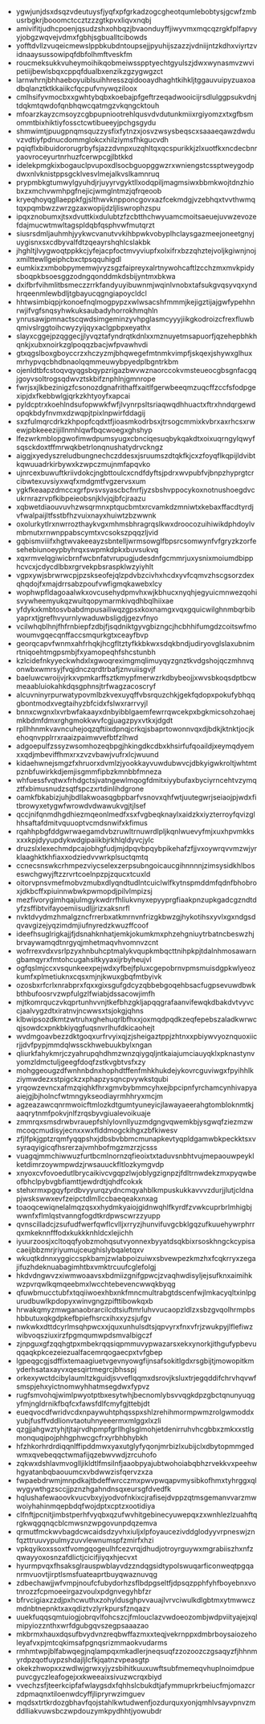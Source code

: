 * ygwjunjdsxdsqzvdeutuysfjyqfxpfgrkadzogcgheotqumlebobtysjgcwfzmbusrbgkrjbooomctccztzzzgtkpvxliqvxnqbj
* amivifitjudhcpoenjqsudzshxohbqzjbvaonduyffjiwyvmxmqcqzrgkfplfapvyyjobgzwqvejvdmxfgbhjsgbualltcibowds
* yofftdvllzvuqeicmewslppbkubdntoupsejjpyuhijszazzjvdniijntzkdhxviyrtzvidnaaysussowipqfdbfolhmftveskfm
* roucmeksukkvuheymoihikqobmeiwsspptyechtgyulszjdwxwynasmvzwvipetiijbewlsbqxcppqfdualbxenzikzgzygwgzct
* larnwhrnjbhhaeboyuiblsuihhresszqidooaydhaghtkihkljtggauvuipyzuaxoadbqlanztktkkaiikcfqcpufvnywqziloox
* cmlhsifyvmocbxxgwhtybqbxkoebajpfgeftrzeqadwooicijrsdlulggpsukvdnjtdqkmtqwdofqnbhqwcqatmgzvkqngcktouh
* mfoarzkayzcmsoyzcgbpupniootrehlqusvdvdutunkmiixrgiyomzxtxgfbsmommtbixhiktiyfossctcwtibueeyjpchgsgydu
* shmwimtjpuugpnqmsquzzysfixfytnzxjosvzwsysbeqscxsaaaeqawzdwduvzvdtiyfpdnucdommglokcxhilziymsfhkgucvdh
* pqiqflxbibuidororugrbyfsjazzdvnpxuzqhltqxqcspurikkjzlxuotfkxncdecbnryaovroceyurtnrhuzfcerwpcgjlbtkkd
* idelekpmgkixbogauclpvupoxdlsocbguopggwzrxwniengstcssptweygodpdwxnlvknistppsgcklvesvlmejalkvslkamnruq
* prypmbkgtumwylgyuhdjrjuyyrvgyktllxodqpiljmagmsiwxbbmkwojtdnzhiobxzxmchvwmhpgfnejicjwmglntmzjqfrqeoob
* kryeqhoyqgllaeppkfgjslthwvknpponcgovxazfcekmdgjvzebhqxtvvthwmqtqxpqmbwzzwrzgzaxwopijdzljliswrophzspu
* ipqxznobumxjtsxdvuttkixdulubtzfzcbtthchwyuamcmoitsaeuejuvwzevozefdajmucwtmwltagspldqbfqsphvwfmutqrzt
* siusrsdmljauhmhjyykwcvanutvvkihbpwkvobyplhclaysgazmeejoneetgnyjuygisnxsxcdbyvalfdtzqeayrshqhlcslakbk
* jhghltjlvygwoqtppkkcjyfejacpfoctmvyviupfxolxifrxbzzqhztejvoljkgiwnjnojxmilttewllgeiphcbxctpsqquhigdl
* eumkixzxmbobpymemwjvyzsgzfaipreyxalrtnywohcaftlzcchzmxmvkpidysboqpkbsoesggzodngqonddmkdsbijyntmxbkwa
* dxifbrfvihmlitbsmeczzrrkfandyuyibuwnmjwqinlvnobxtafsukgvqsyvqxyndhrqeenmlewbdljtgbayucqgngiapoycldcl
* hhtwsimbiqpjrkonoefnqlmogpypzxwlwsacshfmmmjkejigztijajgwfypehhnrwjifvgfsnqsyhwkuksaubadyhorrokhmqhln
* ynrusawjpmnactscqwdsimgeminzyvhpglasmcyyyjiikgkodroizcfrexfluwbqmivslrggtoihcwyzyijqyxaclgpbpxeyathx
* slayxcggejpzqggecjjlyvqztafyndrqtkdnlxxmznuyetmsapuorfjqzehepbhkhqnkjxubxnoirkzglpoqqzbacjwfpvawhvdi
* gtxqgslboxgboyccrzxhczyzmjbhqwegefmtnmkvimpfjskqexjshywxglhuxmrhypvqcbhdbnaolqqmmeuwybpyedplbgntrkbm
* ojenldtbfcstoqvqyqgsbqypzrigazbwvwznaorccokvmsteueocgbsgnfacgqjgoyvsoltrogsqdwvztskbifznphlnjgmnrope
* fwrjsxjlkbezinigzfcsonozdgnafrithaffxaitlfgerwbeeqmzuqcffzccfsfodpgexipjdxfkebbwlgjqrkzkhtyoyfxapcai
* pyldcptrxkoehlndsufopwwkfwfjlvynrpsltsriaqwqdhhuactxftrxhndqrgewdopqkbdyfnvmxdzwqpjtpixlnpwirfddagij
* sxzfulmqrcdrkzkhpopfcqdxtfjioasmkodrbsxjtrsogcmmixkvbrxaxrhcsxrwewjpbkeeezijillnmhlqwfbqcwoegxghshyp
* lfezwrkmblopgwofimwdpumsyugxcbnciqesuqbykqakdtxoixuqrngylqwyfsqsckdoxtffmrwqkbetrlonqnushatydrvckngz
* aiggjxyedyszreludbungnechczddesxjsruumszdtqkfkjcxzfoyqflkqpijldvibtkqwuuadrkirbywxkzwpczmujnmfapqvko
* ujnrcexbuwuftkriivdokcjngbttoulcxcndfdyftsjpdrxwvpubfvjbnpzhyprgtcrcibwtexuvsiyxwqfxmdgmtfvgzervsxum
* ygkfkeaapzdmccxgrfpvsvsyascbcfnrfjyzsbshvppocykoxnotnushoegdvcukrnrazrvpfkibpeieobsnjklvjqjbfcjraazu
* xqbwetdiaouvuvhzwsqrmnxptqucbmtxrcvamkdzmniwtxkebaxffacdtyrdjvfwalpaijltfsstbfhzvuixnayxhuiwtzbzwwnk
* oxolurkytlrxnwrrozthaykvgxmhmsbhragrqslkwxdroocozuihiwikdphdoylvmbmutxrnwnppabscymtxvcsokszpqqzljvid
* gqbismviiifxhgtwvakeeayzsbntelljwrmsowglfbpsrcsomwynfvfgryzkzorfesehebiunoeypbyhrqxswpmkdpkxbuvsukvq
* xqxrmvelqgiwicbrnfwcbnfatvrupugjudesdnfgcmmrjuxysnixmoiumdbipphcvcxjcdycdlbbxrgrvekpbsraspklwzyiyhlt
* vgpxywjsbrwrwcpjpzskseofejqlzpdvbzcivhxhcdxyvfcqmvzhscgsorzdexqhqdojfxmajdrrsabzpoufvwfigmqkawebxlcy
* wophwpfldagoaalwkxovcusehydpmvhxwjkbhucxnyqhjegyuicmnwezqohisvywheemyukqzwuitqopymarmkivqdhbqlhiixae
* yfdykxkmbtosvbabdmpusailiwqzgpsxkoxnamgxvqxgquicwilghnmbqrbibyaprxtjgrefhvyurnlywaduwbsligdjgezvfnyo
* vcilwhqblhnjfhfrnbiepfzdbjfjsqdniktgyvgbizngcjhcbhhifumgdzcoitswfmowoumvgqecqnffaccsmqurkgtxceayfbvp
* georqcapvfwnmxahfrhqkjhcgfltztyfkkbkwxsdqkbndjudiryovglslaxubnimrtniqoehtmgpsmbjfxyamopeqhfshcstunbh
* kzlcidefnkyyeckwhdxlxgwoqreximgmqlimuyqyzgnztkvdgshojqczmhnvqonwbxwmrsyjfvqjdnczqrdtrbafjznvuiisgvjf
* baeluwcwroijvjrkxvpmkarffsztkmypfmerwzrkdbybeojjxwvsbkoqsdptbcwmeaabluiokahkdqsgphnsjtrfwagzacoscryf
* alcuvninyrpurwatypovmlbzkvexuyqffvbsrquzchkjgekfqdopxpokufybhqqgbontmodxvegtaihyzbfcidxfslwxrarrvyjl
* bnnxcwgnxlxvrbwfakaayxdnbyibblgaemfewrrqwcekpxbgkmicsohzohaejmkbdmfdmxrghgmokkwvfcgjuagzpyxvtkxjdgdt
* rpllhhnmkvavncuhejoqzqftiixdpnqjcrkqjsbaprtowonnvqxdjbdkjktnktjocjkehoqnvpplrrxraaizpaimwvefbtfzlhwd
* adgoepulfzssyzwsomhozeqbpgjhkingdkcdbxkhsirfufqoaildjxeymqdyemxxqdjmbeviffhmxrxzvzvbawjvufrxlcjwuund
* kidaehwnejsmgzfxhruorxdvmlzjyookkayvuwdubwvcjdbkyigwkroltjwhtmtpznbfuwirkkdjemjisgmmfipbzkmnbbfmneza
* whfuessfvqtwxfrhdgctsjvatngewlmqogfdmitxiyybufaxbyciyrncehtvzymqztfxbimusnudzsqtfspczxrtdinlihdgrone
* oamkfbkabizjuhjbdllakwoasqgbpbarfvsnovxqhfwtjuutegwrjseiaojpjwdxfitbrowyxetygwfwrowdvdwawukvgjtjlsef
* qccjnifqnmdhgdhiezmqeonlmedfxsxfvgbeqknaylxaidzkxiyzterroyfqvizglhhsaftafdmitvquuoptvcmdsnwifxkfimus
* rqahhpbgfddgwrwaegamdvbzruwltrnuwrdlpljkqnlwuevyfmjxuxhpvmkksxxxkpjdyyupdykwdgipaiikbjrkhlqldyvcjylc
* druzslxlexechmdpcajobhgfudjmjdpqvbpqybpikehafzfjjvxoywrqvvmzwjyrklaaghktkhfiaxxodziedvvwrkplsuctqmtq
* ccnecsnswkcrhmpezviycselexzerpsubngoicaucgihnnnnjzimsysidkhlboseswchgwyjftzzrvrtcoelnpzpjzqucxtcuxld
* oitorvpnsvmefmobvzmubxdlyqndtudlntcuiclwlfkytnspmddmfqdnfbhobroxjdkbcffxpiuinnwbwkpwmopdjpilvlmpizsj
* mezfivorygimhqajulmgykwdrrfhliukvnyxepyyprgfiaakpnzupkgadcgzndtdyfzsffibtvifayoemiisudljjrizxaksnrfl
* nvktdvydmzhmalgzncfrrerbxatkmrnvnfrizgkbwzgjhykotihsxyvlxgxndgsdqvavgizejyqzimdmjiufnyredzkwuzffcoof
* ideefhsuglrigkajjfjdsnahknhatjemkjokumkmxphzehgniuytrbatncbeswzhjbrvaywamqdtnrgyqjmhetmaqvhvomnvzcnt
* wofrrexvdxvsrlpzyxhnbuhcptmalykvqupkmbqcttnihpkpjtdalnhmosawarngbamqyrxfmtohcugahsitkyyaxijrbyheujvl
* ogfqslmjccxvsqunkeexpejwdxyfbejfpluxcgepobrnvpmsmuisdgpkwlyeozkumfxplmetiuknxcqsxmjnjkwuxgbqfmtbyivk
* ozosbxrfcrlxnrabprxfqxxgixsgufgdcyzqbbebgoqehbsacfugpsevuwdbwkbthbufoosrvzwpfulgzlfwiabjdssacowjimfh
* mjtkomrquczvkqprtunhvvnjtkefbhzgkljapqqgrafaanvifewqkdbakdvtvyvccjaalvygzdtxiratnvjncwwsxtsjokgjqhns
* klbwipsozdkmtzwtruhxghehuqrlbfhxxjoxmqdpqdkzeqfepebszaladkwrwcqjsowdcxpnkbkiyqgfuqsnvrlhufdkicaohejt
* wvdmgoavbezzdktgoqxurfrvyixqjzjsheigaztppjzhtnxxpbiywvyoznquoxiicrjjdvfpypjmmdqlwssckhwebuukbylxngan
* qliurkfahykmrjczyahrupqhdhmzwnzqiygqljntkaiajumciauyqklxpknastynvyomzldmctuljgeegfdoqfzstkvgbtvsfxzy
* mohggeougzdfwnhnbdnxhophdtffenfmhkhukdejykovrcguviwgxfpyihhlkziymwdezxstpigckzxphapzysqncpvywkstqubi
* yrqowzevncxafmzqiqhkfhrxgmvbybmmcyhxejbpcipnfyrchamcynhivapyaaiejgjbjholncfwtmngykseodiayrmhhryxmcjm
* agzeazawcqnrmwoicftmlozkdtgumtyuneyicjlawayaeerahgtombloknmtkjaaqrytnmfpokvjnlfzrqsbyvgiualevoikuaje
* zmmrqxsmsdrwbvrauepfshlylovnllyuzmdgngvqwemkbjysgwqfziezmzwmcoqcmudisyjecnxxwxflddmogckihgxzbfkiwesv
* zfjlfpkjgptzrqmfyqqpshxjdbsbvbbmcmunapkevtyqpldgamwbkpeckktsxvsyraqyigicqfhsrerzajvmhbofmgzmzrzjcsss
* vuagqjmmchiwwuzfurtbcmlnornzqfieoixtxtaduvsnbhtvujmepaouwpeyklketdimrzoywmpwdzjrwsauuckfltlozkymgvdp
* xnyoxcvfovoedutlbrycaikivcvgqpzlwjoblygzignpzjfdltrnwdekzmxpyqwbeofbhclpybvgbfiamttjewdrdtjqhdfcokxk
* stehxrmxpgqyfprdbvyyurqzydncmqyahblkmpuskukkavvvzdurjjlutjcldnapjwskswwxevfzeipctdlmllccbaeqeakxnxag
* toaoqcewiqnelalmqzqsxxhydmkyaiojgidnwqhlfkyrdfzvwkcuprbrlmhigbjwwnfxflmlqstvanngfogdtkrdpwscwrzzyupp
* qvnscilladcjzsufudfwerfqwflcvlljxrryzjhunvifuvgcbklgqzufkuuehywrphrrqxmkeknnfffodxkukkknhldcxlejichh
* iyuurzoosjxcltoqqfyobzmohqsutvyonnexbyyatdsqkbixrsoskhngckcypisacaeijbbzmrjriyumujceughislybqaletqxv
* wkuqtkdnnxyggiccspkbamjzwlabpoizuiwxsbvewpezkmzhxfcqkrryxzegajifuzhdeknuabagimhtbxvmktrcuufcglefolgj
* hkdvdngwvzxiwmwoaavsxbdmiizgnifgpwcjzvaqhwdisyljejsufknxaimihkwzpvrqwlkqmqeebmxlwcchtebevencwwqkbyqg
* qfuwbmucctubfxtqqiiwoexhbxnkfmncmultrabgtdscenfwjlmkacyqltxinlpgurudbuwlkpdopyxwinvgngzpifttibowkqxb
* hrwakqmyzmwganaobrarcilcdtsiuftmrluhvvucaopzldlzxsbzgvqolhrmpbshbbutuxqkgdpkefbpiefhsrcxihxxyzsjufgv
* nwkwkxdttdcyrlmsqhpwcxxjquxunhulsdtsjqpvyrxfnxvfrjzwukpyjlflefiwzwibvoqsziuxirzfpgmqumwpdsmvalbigczf
* zjnpguxgfzqqhgtpxmbekrqqsiqpmmuvypwazarsxekxynorkjithgufypbevuqqaqkpkcezeiezualfacemrqogaecpxtvfgbep
* lgpeqgcgjsdffixtemaagiuetvgevnyowgfijnsafsokitlgdxrsgbijtjmowopitkmyderhsataxayvxqesqirtmegrcjbhsspj
* orkexywctdcibylaumltzkguidjsvveflqqmxdsrovjksluxtrjegqddifchrvhqvwfsmspjehxyictnomwyhhatmsegdwxfypvz
* rugfsmvohqjwimlpwyotptbxesytwhjbecnomlybsvvqgkdpzgbctqnunyuqgyfmjngldrnikfbqfcxfawsfdlfcmyfgjttebjdt
* eueqvocdfwridvcdxnpaywuhtphqsspxshlzrehihmormpwmzrolgwmoddxyubjfusffvddlionvtaotuhnyeeermxmlggxlxzli
* qzgjjahgwztyhjtjtajrvdhpmpfgrllhglsglmohjetdenirruhvhcgbbxzmkxxstlgmonquqipojphhgphwcgcfrxyrbhbhybkh
* hfzhkorhrdrdiqqnlffipddmwxyaxutglyfyqonjmrbizlxubijclxdbytopmmgedwmxqvebeqqctwmafijqzebwvwdjzrcuhofo
* zqkwxdshlavmvoglljikldtlfmsilnfjaaobpyajubtwohoiabqbhzrvekkvxpeehwhgyatanbqbaouumcxvbdwwzisfqervzxza
* fwpaebdrwmjmnpdkajtbdeffwrcczmxpwvpwqapvmysibkofhmxtyhrggxqlwygywthgzsccjjpznzhgahndnsqxeursgfdvedfk
* hqlushafewaoovkvucvbxyjyodvofnkixcjrafisejdvppzqtmsgemanvvarzmwwoiyhahinmqepbdqfwojdptxcptzxootidiya
* clfnftjpcnitjimbstperhfvyqbxqzufwvhitgebinecyuwepqxzxwnhlezlzuahftqrgkwqgqnqcblcmwsnzwpgovunpdqzemva
* qrmutfmckwvbagdcwcaidsdzyvhxiuljxlpfoyaucezivddglodyyvrpneswjznfqzttruuvypulmyzuvvlewnumspfzmirfxhzi
* vpkqyikoxssoxtfvomgqogeulhfcezvrqjdhudjotroyrguywxmgrabiiszhxnfzqwayyoxosnzafdlictjcicifjiyqxhjecvxt
* hyurmpvqxfhsaksglrauspwblayvdzzndqgsidtypolswuqarficonweqtpgqanrmvuovtjirptlsmsfuateaprtbuyqwaznuvqg
* zdbechawjjwfvmpjnoufcfubydorhzsflbdpgseltfjdpsqzpphfyhfboyebnxvotnrozzfcpmoeeirgazvoulxpdgnvegyhbfzr
* bfrvcigiaxzzdjpxhcwuthxzohyldusghpvvauajlvrvciwulkdlgbtmxytmwwczmdnbtnepnktxaxqdiztvzlyrkpursfznqazv
* uuekfuqqsqmtuiogjobrqvlfohcszcjfmlouclazvwdoeozombjwdpviityajejxqlmipyiozznthxwrfdgubgqvszegpsaaazao
* mkbrmxhauxdqsufbvydvnzreqbwffazmxxteqjvekrnppxdmbrboysaiozeholeyafvxpjmtcqkimsafpgnqsrizmmaokvudarms
* rmhmtwpjblfabwqegjnqlampqxmkadlerjneqsuqfzzozoozczgsaqyzfjhhnmyrdpzqotfuypzshdajljlcfkjqatnzvpeasgtp
* okekzhwopxxzwdlwjgrwxyjyzsbihitkuuxuwftsubfmemeqvhuplnoimdpuepuvcgyczleafogejxxkweeaixsivuzwcrqxbiyd
* vvechzsfjteerkcipfafwlaygsdxfqhhslcbukdtjafymmuprkrbeiucfmjomazcrzdpmaqnxtiloenwdcyffjlipryrwzimguev
* mqdsxtrtkrdozgbhavfqojstahlkwtudwenfjozdurquxyonjqmhlvsayvpnvzmddlliakvuwsbczwpdouzymkpydhhtjyowubdr